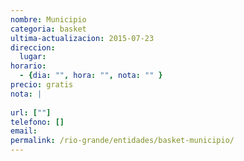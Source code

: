 ```yaml
---
nombre: Municipio
categoria: basket
ultima-actualizacion: 2015-07-23
direccion: 
  lugar: 
horario: 
  - {dia: "", hora: "", nota: "" }
precio: gratis
nota: | 
  
url: [""]
telefono: []
email: 
permalink: /rio-grande/entidades/basket-municipio/
---
```


